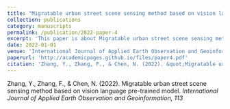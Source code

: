 ```yaml
---
title: "Migratable urban street scene sensing method based on vision language pre-trained model"
collection: publications
category: manuscripts
permalink: /publication/2022-paper-4
excerpt: 'This paper is about Migratable urban street scene sensing method based on vision language pre-trained model.'
date: 2022-01-01
venue: 'International Journal of Applied Earth Observation and Geoinformation, 113'
paperurl: 'http://academicpages.github.io/files/paper4.pdf'
citation: 'Zhang, Y., Zhang, F., & Chen, N. (2022). &quot;Migratable urban street scene sensing method based on vision language pre-trained model&quot; <i>International Journal of Applied Earth Observation and Geoinformation, 113</i>'
---
```


Zhang, Y., Zhang, F., & Chen, N. (2022). Migratable urban street scene sensing method based on vision language pre-trained model. <i>International Journal of Applied Earth Observation and Geoinformation, 113</i>

